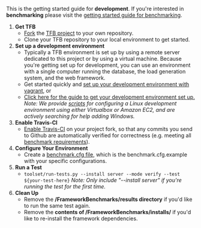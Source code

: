 This is the getting started guide for __development__. If you're interested in __benchmarking__ please visit the [getting started guide for benchmarking](../Benchmarking/Getting-Started-Benchmarking.md).

1. __Get TFB__
    * [Fork](https://help.github.com/articles/fork-a-repo/) the [TFB project](https://github.com/TechEmpower/FrameworkBenchmarks/) to your own repository.
    * Clone your TFB repository to your local environment to get started.
2. __Set up a development environment__  
    * Typically a TFB environment is set up by using a remote server dedicated to this project or by using a virtual machine. Because you're getting set up for development, you can use an environment with a single computer running the database, the load generation system, and the web framework. 
    * Get started quickly and [set up your development environment with vagrant](../Development/Vagrant-Development-Environment.md), or
    * [Click here for the guide to get your development environment set up.](Installation-Guide.md) *Note: We provide [scripts](../Codebase/Summary-of-Script-Directories.md) for configuring a Linux development environment using either Virtualbox or Amazon EC2, and are actively searching for help adding Windows.*
3. __Enable Travis-CI__
    * [Enable Travis-CI](Development/Travis-CI) on your project fork, so that any commits you send to Github are automatically verified for correctness (e.g. meeting all [benchmark requirements](../Project-Information/Framework-Tests.md#requirements)). 
4. __Configure Your Environment__
    * Create a [benchmark.cfg file](../Codebase/Configuration-File.md), which is the benchmark.cfg.example with your specific configurations.
5. __Run a Test__
    * `toolset/run-tests.py --install server --mode verify --test ${your-test-here}` *Note: Only include "--install server" if you're running the test for the first time.*
6. __Clean Up__
    * Remove the __/FrameworkBenchmarks/results directory__ if you'd like to run the same test again.
    * Remove the __contents of /FrameworkBenchmarks/installs/__ if you'd like to re-install the framework dependencies. 
  